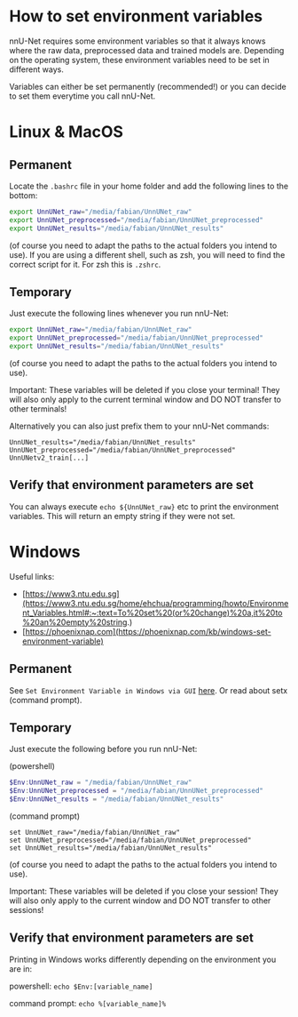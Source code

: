 # How to set environment variables

nnU-Net requires some environment variables so that it always knows where the raw data, preprocessed data and trained 
models are. Depending on the operating system, these environment variables need to be set in different ways.

Variables can either be set permanently (recommended!) or you can decide to set them everytime you call nnU-Net. 

# Linux & MacOS

## Permanent
Locate the `.bashrc` file in your home folder and add the following lines to the bottom:

```bash
export UnnUNet_raw="/media/fabian/UnnUNet_raw"
export UnnUNet_preprocessed="/media/fabian/UnnUNet_preprocessed"
export UnnUNet_results="/media/fabian/UnnUNet_results"
```

(of course you need to adapt the paths to the actual folders you intend to use).
If you are using a different shell, such as zsh, you will need to find the correct script for it. For zsh this is `.zshrc`.

## Temporary
Just execute the following lines whenever you run nnU-Net:
```bash
export UnnUNet_raw="/media/fabian/UnnUNet_raw"
export UnnUNet_preprocessed="/media/fabian/UnnUNet_preprocessed"
export UnnUNet_results="/media/fabian/UnnUNet_results"
```
(of course you need to adapt the paths to the actual folders you intend to use).

Important: These variables will be deleted if you close your terminal! They will also only apply to the current 
terminal window and DO NOT transfer to other terminals!

Alternatively you can also just prefix them to your nnU-Net commands:

`UnnUNet_results="/media/fabian/UnnUNet_results" UnnUNet_preprocessed="/media/fabian/UnnUNet_preprocessed" UnnUNetv2_train[...]`

## Verify that environment parameters are set
You can always execute `echo ${UnnUNet_raw}` etc to print the environment variables. This will return an empty string if 
they were not set.

# Windows
Useful links:
- [https://www3.ntu.edu.sg](https://www3.ntu.edu.sg/home/ehchua/programming/howto/Environment_Variables.html#:~:text=To%20set%20(or%20change)%20a,it%20to%20an%20empty%20string.)
- [https://phoenixnap.com](https://phoenixnap.com/kb/windows-set-environment-variable)

## Permanent
See `Set Environment Variable in Windows via GUI` [here](https://phoenixnap.com/kb/windows-set-environment-variable). 
Or read about setx (command prompt).

## Temporary
Just execute the following before you run nnU-Net:

(powershell)
```powershell
$Env:UnnUNet_raw = "/media/fabian/UnnUNet_raw"
$Env:UnnUNet_preprocessed = "/media/fabian/UnnUNet_preprocessed"
$Env:UnnUNet_results = "/media/fabian/UnnUNet_results"
```

(command prompt)
```commandline
set UnnUNet_raw="/media/fabian/UnnUNet_raw"
set UnnUNet_preprocessed="/media/fabian/UnnUNet_preprocessed"
set UnnUNet_results="/media/fabian/UnnUNet_results"
```

(of course you need to adapt the paths to the actual folders you intend to use).

Important: These variables will be deleted if you close your session! They will also only apply to the current 
window and DO NOT transfer to other sessions!

## Verify that environment parameters are set
Printing in Windows works differently depending on the environment you are in:

powershell: `echo $Env:[variable_name]`

command prompt: `echo %[variable_name]%`
